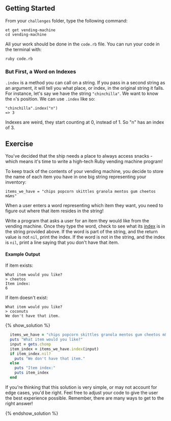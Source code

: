 ## Getting Started

From your `challenges` folder, type the following command:

```no-highlight
et get vending-machine
cd vending-machine
```

All your work should be done in the `code.rb` file. You can run your code in the terminal with:

```no-highlight
ruby code.rb
```

### But First, a Word on Indexes

`.index` is a method you can call on a string. If you pass in a second string as an argument, it will tell you what place, or index, in the original string it falls. For instance, let's say we have the string `"chinchilla"`. We want to know the `n`'s position.  We can use `.index` like so:
```no-highlight
"chinchilla".index("n")
=> 3
```

Indexes are weird, they start counting at 0, instead of 1. So "n" has an index of 3.

## Exercise

You've decided that the ship needs a place to always access snacks - which means it's time to write a high-tech Ruby vending machine program!

To keep track of the contents of your vending machine, you decide to store the name of each item you have in one big string representing your inventory:

`items_we_have = "chips popcorn skittles granola mentos gum cheetos m&ms"`

When a user enters a word representing which item they want, you need to figure out where that item resides in the string!

Write a program that asks a user for an item they would like from the vending machine. Once they type the word, check to see what its [index](https://ruby-doc.org/core-2.3.0/String.html#method-i-index) is in the string provided above. If the word is part of the string, and the return value is not `nil`, print the index. If the word is not in the string, and the index is `nil`, print a line saying that you don't have that item.

#### Example Output

If item exists:

```no-highlight
What item would you like?
> cheetos
Item index:
6
```

If item doesn't exist:

```no-highlight
What item would you like?
> coconuts
We don't have that item.
```

{% show_solution %}
```ruby
  items_we_have = "chips popcorn skittles granola mentos gum cheetos m&ms"
  puts "What item would you like?"
  input = gets.chomp
  item_index = items_we_have.index(input)
  if item_index.nil?
    puts "We don't have that item."
  else
    puts "Item index:"
    puts item_index
  end
```

If you're thinking that this solution is very simple, or may not account for edge cases, you'd be right. Feel free to adjust your code to give the user the best experience possible. Remember, there are many ways to get to the right answer!

{% endshow_solution %}
